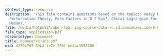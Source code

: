 ```yaml
---
content_type: resource
description: 'This file contains questions based on the topics: Heavy Meson Chiral
  Perturbation Theory, Form Factors in D ? Kpe?, Chiral Lagrangian for Heavy Vector
  Mesons.'
file: /media/https%3A/open-learning-course-data-rc.s3.amazonaws.com/8-851-strong-interactions-effective-field-theories-of-qcd-spring-2006/d270c7d709c8fe7e760fbe4bc1558106_homework8_s03.pdf
file_type: application/pdf
resourcetype: Document
title: homework8_s03.pdf
uid: d270c7d7-09c8-fe7e-760f-be4bc1558106
---
```

